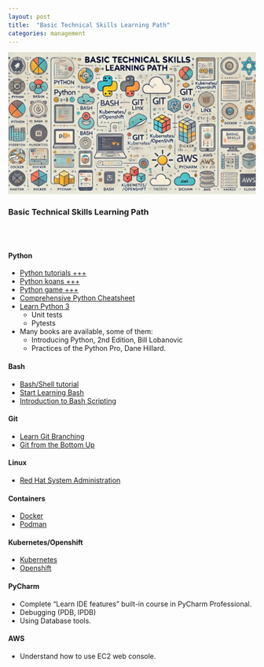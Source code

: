 ```yaml
---
layout: post
title:  "Basic Technical Skills Learning Path"
categories: management
---
```


![Basic Technical Skills Learning Path](/assets/basic-technical-skills.jpg)

### Basic Technical Skills Learning Path
<br><br/>

#### Python
- [Python tutorials +++](https://www.youtube.com/playlist?list=PL-osiE80TeTt2d9bfVyTiXJA-UTHn6WwU)
- [Python koans +++](https://github.com/gregmalcolm/python_koans)
- [Python game +++](https://py.checkio.org/)
- [Comprehensive Python Cheatsheet](https://gto76.github.io/python-cheatsheet/)
- [Learn Python 3](https://www.codecademy.com/learn/learn-python-3)
    - Unit tests
    - Pytests
- Many books are available, some of them:
    - Introducing Python, 2nd Edition, Bill Lobanovic
    - Practices of the Python Pro, Dane Hillard.

#### Bash
- [Bash/Shell tutorial](https://www.codecademy.com/catalog/language/bash)
- [Start Learning Bash](https://linuxhandbook.com/bash/)
- [Introduction to Bash Scripting](https://github.com/bobbyiliev/introduction-to-bash-scripting)

#### Git
- [Learn Git Branching](https://learngitbranching.js.org/)
- [Git from the Bottom Up](https://jwiegley.github.io/git-from-the-bottom-up/)

#### Linux
- [Red Hat System Administration](https://www.youtube.com/watch?v=48-Cd7jipsQ&list=PLsSTa0x6YacC2jNX9iV1ukbA8g4mcTfdE)

#### Containers
- [Docker](https://www.youtube.com/watch?v=31ieHmcTUOk&list=PL4cUxeGkcC9hxjeEtdHFNYMtCpjNBm3h7)
- [Podman](https://www.youtube.com/watch?v=4wTpJqrPh7M&list=PLifqFXf0JOP6fK4P2qOBkUDYHEpHL7Ct8)

#### Kubernetes/Openshift
- [Kubernetes](https://www.youtube.com/watch?v=QJ4fODH6DXI&list=PL2We04F3Y_43dAehLMT5GxJhtk3mJtkl5)
- [Openshift](https://www.youtube.com/watch?v=ykx8gAD9vAw&list=PL2We04F3Y_43DDcvM1bAxF7YIPglrMdif)

#### PyCharm
- Complete “Learn IDE features” built-in course in PyCharm Professional.
- Debugging (PDB, IPDB)
- Using Database tools.

#### AWS
- Understand how to use EC2 web console. 
